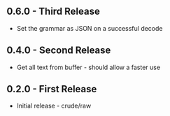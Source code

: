 ## 0.6.0 - Third Release
* Set the grammar as JSON on a successful decode

## 0.4.0 - Second Release
* Get all text from buffer - should allow a faster use

## 0.2.0 - First Release
* Initial release - crude/raw
